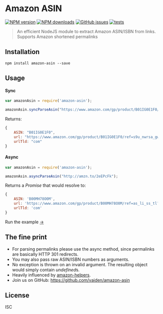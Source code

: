 # Amazon ASIN

[![NPM version](https://img.shields.io/npm/v/amazon-asin.svg?style=flat)](https://npmjs.org/package/amazon-asin) [![NPM downloads](https://img.shields.io/npm/dm/amazon-asin.svg?style=flat)](https://npmjs.org/package/amazon-asin) [![GitHub issues](https://img.shields.io/github/issues/vaiden/amazon-asin.svg)](https://github.com/vaiden/amazon-asin/issues) [![tests](https://img.shields.io/github/workflow/status/vaiden/amazon-asin/Node.js%20CI/master?label=tests)](https://github.com/vaiden/amazon-asin/actions/workflows/node.js.yml?query=branch%3Amaster) 

> An efficient NodeJS module to extract Amazon ASIN/ISBN from links. Supports Amazon shortened permalinks

## Installation

```
npm install amazon-asin --save
```
## Usage

#### Sync
```js
var amazonAsin = require('amazon-asin');

amazonAsin.syncParseAsin("https://www.amazon.com/gp/product/B01IG0E1F0/ref=s9u_nwrsa_gw_i3?ie=UTF8&fpl=fresh&pd_rd_i=B01IG0E1F0&pd_rd_r=HX877ZSJ45VZ39AN59A1&pd_rd_w=6aVbp&pd_rd_wg=Yyiuk&pf_rd_m=ATVPDKIKX0DER&pf_rd_s=&pf_rd_r=K1JQVYXFAG8F4WKVT3N0&pf_rd_t=36701&pf_rd_p=b15e70a0-40cd-4167-b336-ff44ea910cf2&pf_rd_i=desktop");
```
Returns:
```javascript
{
    ASIN: "B01IG0E1F0",
    url: "https://www.amazon.com/gp/product/B01IG0E1F0/ref=s9u_nwrsa_gw_i3?ie=UTF8&fpl=fresh&pd_rd_i=B01IG0E1F0&pd_rd_r=HX877ZSJ45VZ39AN59A1&pd_rd_w=6aVbp&pd_rd_wg=Yyiuk&pf_rd_m=ATVPDKIKX0DER&pf_rd_s=&pf_rd_r=K1JQVYXFAG8F4WKVT3N0&pf_rd_t=36701&pf_rd_p=b15e70a0-40cd-4167-b336-ff44ea910cf2&pf_rd_i=desktop",
    urlTld: "com"
}
```

#### Async
```js
var amazonAsin = require('amazon-asin');

amazonAsin.asyncParseAsin("http://amzn.to/2eEPcFk");
```
Returns a *Promise* that would resolve to:
```javascript
{
    ASIN: 'B00MH78O0M',
    url: 'https://www.amazon.com/gp/product/B00MH78O0M/ref=as_li_ss_tl?ie=UTF8&fpl=fresh&pd_rd_i=B00MH78O0M&pd_rd_r=Q6AGR9A4A9THVY19VQ00&pd_rd_w=BQhKK&pd_rd_wg=GythE&pf_rd_m=ATVPDKIKX0DER&pf_rd_s=&pf_rd_r=W4JDGRRE10YC5P1762MT&pf_rd_t=36701&pf_rd_p=e8de777f-727a-4395-809e-49e84c65e636&pf_rd_i=desktop&linkCode=sl1&tag=kaching05-20&linkId=fb58756aff4e5b2fc514af0b120bbc52',
    urlTld: 'com'
}
```

Run the example [->](https://runkit.com/embed/t5e0u7wq98gi)

## The fine print

* For parsing permalinks please use the async method, since permalinks are basically HTTP 301 redirects.
* You may also pass raw ASIN/ISBN numbers as arguments.
* No exception is thrown on an invalid argument. The resulting object would simply contain *undefined*s.
* Heavily influenced by [amazon-helpers](https://www.npmjs.com/package/amazon-helpers).
* Join us on GitHub: https://github.com/vaiden/amazon-asin

## License

ISC
